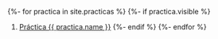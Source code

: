 
{%- for practica in site.practicas %}
  {%- if practica.visible %}
1.  <a href="{{ practica.url }}">Práctica {{ practica.name }}</a>
  {%- endif %}
{%- endfor %}

